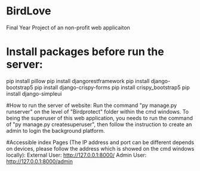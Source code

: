 # BirdLove
Final Year Project of an non-profit web applicaiton
# Install packages before run the server:
pip install pillow
pip install djangorestframework
pip install django-bootstrap5
pip install django-crispy-forms
pip install crispy_bootstrap5
pip install django-simpleui

#How to run the server of website:
Run the command "py manage.py runserver" on the level of "Birdprotect" folder within the cmd windows.
To being the superuser of this web application, you needs to run the command of "py manage.py createsuperuser", then follow the instruction to create an admin to login the background platform.

#Accessible index Pages (The IP address and port can be different depends on devices, please follow the address which is showed on the cmd windows locally): 
External User: http://127.0.0.1:8000/
Admin User: http://127.0.0.1:8000/admin
